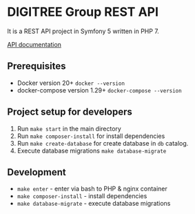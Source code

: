 # DIGITREE Group REST API
It is a REST API project in Symfony 5 written in PHP 7.

[API documentation](http://localhost:8080/api)

## Prerequisites
- Docker version 20+ `docker --version`
- docker-compose version 1.29+ `docker-compose --version`

## Project setup for developers
1. Run `make start` in the main directory
2. Run `make composer-install` for install dependencies
3. Run `make create-database` for create database in `db` catalog.
4. Execute database migrations `make database-migrate`

## Development
- `make enter` - enter via bash to PHP & nginx container
- `make composer-install` - install dependencies
- `make database-migrate` - execute database migrations
